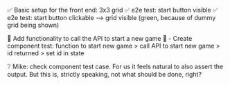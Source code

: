 ✅ Basic setup for the front end: 3x3 grid
✅ e2e test: start button visible
✅ e2e test: start button clickable --> grid visible (green, because of dummy grid being shown)

🙌 Add functionality to call the API to start a new game
🙌 - Create component test: function to start new game > call API to start new game > id returned > set id in state

❔ Mike: check component test case. For us it feels natural to also assert the output. But this is, strictly speaking, not what should be done, right?